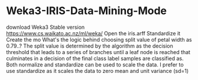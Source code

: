 # Weka3-IRIS-Data-Mining-Mode
download Weka3 Stable version<br/>
https://www.cs.waikato.ac.nz/ml/weka/
Open the iris.arff
Standardize it
Create the mo
What's the logic behind choosing split value of petal width as 0.79..?
The split value is determined by the algorithm as the decision threshold that leads to a series of branches until a leaf node is reached that culminates in a decision of the final class label samples are classified as.
Both normalize and standardize can be used to scale the data. I prefer to use standardize as it scales the data to zero mean and unit variance (sd=1)
